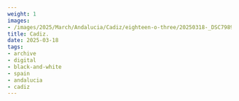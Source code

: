```yaml
---
weight: 1
images:
- /images/2025/March/Andalucia/Cadiz/eighteen-o-three/20250318-_DSC7989.jpg
title: Cadiz.
date: 2025-03-18
tags:
- archive
- digital
- black-and-white
- spain
- andalucia
- cadiz
---
```


